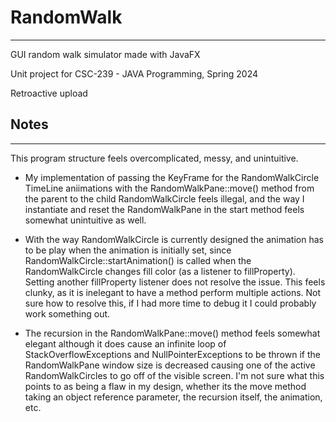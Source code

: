 # RandomWalk
---
GUI random walk simulator made with JavaFX

Unit project for CSC-239 - JAVA Programming, Spring 2024

Retroactive upload

## Notes
---
This program structure feels overcomplicated, messy, and unintuitive. 

- My implementation of passing the KeyFrame for the RandomWalkCircle TimeLine aniimations 
with the RandomWalkPane::move() method from the parent to the child RandomWalkCircle feels 
illegal, and the way I instantiate and reset the RandomWalkPane in the start method feels 
somewhat unintuitive as well.

- With the way RandomWalkCircle is currently designed the animation has to be play when 
the animation is initially set, since RandomWalkCircle::startAnimation() is called 
when the RandomWalkCircle changes fill color (as a listener to fillProperty). Setting
another fillProperty listener does not resolve the issue. This feels clunky, as it is 
inelegant to have a method perform multiple actions. Not sure how to resolve this, if I 
had more time to debug it I could probably work something out.

- The recursion in the RandomWalkPane::move() method feels somewhat elegant although it does cause 
an infinite loop of StackOverflowExceptions and NullPointerExceptions to be thrown if the 
RandomWalkPane window size is decreased causing one of the active RandomWalkCircles to go 
off of the visible screen. I'm not sure what this points to as being a flaw in my design, 
whether its the move method taking an object reference parameter, the recursion itself, 
the animation, etc.
